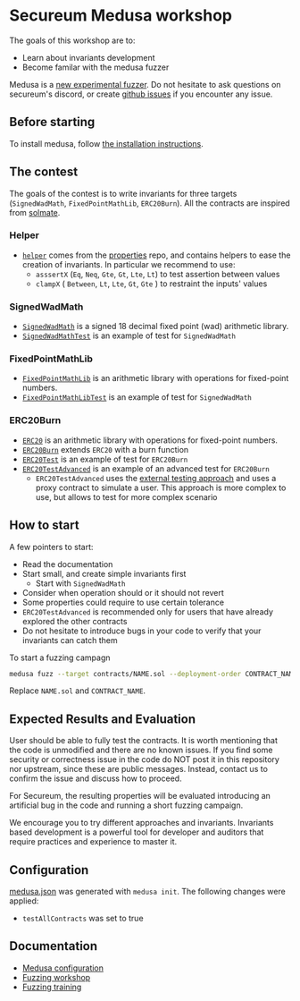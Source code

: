 
# Secureum Medusa workshop

The goals of this workshop are to:
- Learn about invariants development
- Become familar with the medusa fuzzer

Medusa is a [new experimental fuzzer](https://github.com/crytic/medusa). Do not hesitate to ask questions on secureum's discord, or create [github issues](https://github.com/crytic/medusa/issues/new) if you encounter any issue.

## Before starting

To install medusa, follow [the installation instructions](https://github.com/crytic/medusa/#installation).

## The contest

The goals of the contest is to write invariants for three targets (`SignedWadMath`, `FixedPointMathLib`, `ERC20Burn`). All the contracts are inspired from [solmate](https://github.com/transmissions11/solmate).


### Helper
- [`helper`](./contracts/helper.sol) comes from the [properties](https://github.com/crytic/properties) repo, and contains helpers to ease the creation of invariants. In particular we recommend to use:
  - `asssertX` (`Eq`, `Neq`, `Gte`, `Gt`, `Lte`, `Lt`) to test assertion between values
  - `clampX` ( `Between`, `Lt`, `Lte`, `Gt`, `Gte` ) to restraint the inputs' values 

### SignedWadMath
- [`SignedWadMath`](./contracts/SignedWadMath.sol) is a signed 18 decimal fixed point (wad) arithmetic library.
- [`SignedWadMathTest`](./contracts/SignedWadMathTest.sol) is an example of test for `SignedWadMath` 

### FixedPointMathLib
- [`FixedPointMathLib`](./contracts/FixedPointMathLib.sol) is an arithmetic library with operations for fixed-point numbers.
- [`FixedPointMathLibTest`](./contracts/FixedPointMathLibTest.sol) is an example of test for `SignedWadMath` 

### ERC20Burn
- [`ERC20`](./contracts/ERC20.sol) is an arithmetic library with operations for fixed-point numbers.
- [`ERC20Burn`](./contracts/ERC20Burn.sol) extends `ERC20`  with a burn function
- [`ERC20Test`](./contracts/ERC20Test.sol) is an example of test for `ERC20Burn` 
- [`ERC20TestAdvanced`](./contracts/ERC20TestAdvanced.sol) is an example of an advanced test for `ERC20Burn` 
   - `ERC20TestAdvanced` uses the [external testing approach](https://secure-contracts.com/program-analysis/echidna/basic/common-testing-approaches.html#external-testing) and uses a proxy contract to simulate a user. This approach is more complex to use, but allows to test for more complex scenario


## How to start

A few pointers to start:

- Read the documentation
- Start small, and create simple invariants first
  -  Start with `SignedWadMath`
- Consider when operation should or it should not revert
- Some properties could require to use certain tolerance
-  `ERC20TestAdvanced` is recommended only for users that have already explored the other contracts
- Do not hesitate to introduce bugs in your code to verify that your invariants can catch them


To start a fuzzing campagn
```bash
medusa fuzz --target contracts/NAME.sol --deployment-order CONTRACT_NAME
```
Replace `NAME.sol` and `CONTRACT_NAME`.

## Expected Results and Evaluation

User should be able to fully test the contracts. It is worth mentioning that the code is unmodified and there are no known issues. If you find some security or correctness issue in the code do NOT post it in this repository nor upstream, since these are public messages. Instead, contact us to confirm the issue and discuss how to proceed.

For Secureum, the resulting properties will be evaluated introducing an artificial bug in the code and running a short fuzzing campaign.

We encourage you to try different approaches and invariants. Invariants based development is a powerful tool for developer and auditors that require practices and experience to master it. 

## Configuration
[medusa.json](./medusa.json) was generated with `medusa init`. The following changes were applied:
- `testAllContracts` was set to true

## Documentation
- [Medusa configuration](https://github.com/crytic/medusa/wiki/Project-Configuration)
- [Fuzzing workshop](https://www.youtube.com/watch?v=QofNQxW_K08&list=PLciHOL_J7Iwqdja9UH4ZzE8dP1IxtsBXI)
- [Fuzzing training](https://secure-contracts.com/program-analysis/echidna/index.html)
